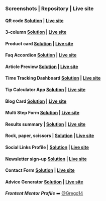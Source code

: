 ### Screenshots | Repository | Live site

#### QR code [**Solution**](https://github.com/Grego14/FrontendMentor_Challenges/tree/main/challenges/qr-code-component) | [**Live site**](https://grego14.github.io/FrontendMentor_Challenges/challenges/qr-code-component/)

#### 3-column [**Solution**](https://github.com/Grego14/FrontendMentor_Challenges/tree/main/challenges/3-column-preview-card-component) | [**Live site**](https://grego14.github.io/FrontendMentor_Challenges/challenges/3-column-preview-card-component/)

#### Product card [**Solution**](https://github.com/Grego14/FrontendMentor_Challenges/tree/main/challenges/product-preview-card-component) | [**Live site**](https://grego14.github.io/FrontendMentor_Challenges/challenges/product-preview-card-component/)

#### Faq Accordion [**Solution**](https://github.com/Grego14/FrontendMentor_Challenges/tree/main/challenges/faq-accordion-main) | [**Live site**](https://grego14.github.io/FrontendMentor_Challenges/challenges/faq-accordion-main/)

#### Article Preview [**Solution**](https://github.com/Grego14/FrontendMentor_Challenges/tree/main/challenges/javascript-fundamentals/article-preview-component-master) | [**Live site**](https://grego14.github.io/FrontendMentor_Challenges/challenges/javascript-fundamentals/article-preview-component-master/)

#### Time Tracking Dashboard [**Solution**](https://github.com/Grego14/FrontendMentor_Challenges/tree/main/challenges/javascript-fundamentals/time-tracking-dashboard-main) | [**Live site**](https://grego14.github.io/FrontendMentor_Challenges/challenges/javascript-fundamentals/time-tracking-dashboard-main/)

#### Tip Calculator App [**Solution**](https://github.com/Grego14/FrontendMentor_Challenges/tree/main/challenges/javascript-fundamentals/tip-calculator-app-main) | [**Live site**](https://grego14.github.io/FrontendMentor_Challenges/challenges/javascript-fundamentals/tip-calculator-app-main/)

#### Blog Card [**Solution**](https://github.com/Grego14/FrontendMentor_Challenges/tree/main/challenges/blog-preview-card-main) | [**Live site**](https://grego14.github.io/FrontendMentor_Challenges/challenges/blog-preview-card-main/)

#### Multi Step Form [**Solution**](https://github.com/Grego14/FrontendMentor_Challenges/tree/main/challenges/multi-step-form-main) | [**Live site**](https://grego14.github.io/FrontendMentor_Challenges/challenges/multi-step-form-main/)

#### Results summary **|** [**Solution**](https://github.com/Grego14/FrontendMentor_Challenges/tree/main/challenges/results-summary-component-main) **|** [**Live site**](https://grego14.github.io/FrontendMentor_Challenges/challenges/results-summary-component-main/)

#### Rock, paper, scissors **|** [**Solution**](https://github.com/Grego14/FrontendMentor_Challenges/tree/main/challenges/rock-paper-scissors-master) **|** [**Live site**](https://grego14.github.io/FrontendMentor_Challenges/challenges/rock-paper-scissors-master/)

#### Social Links Profile **|** [**Solution**](https://github.com/Grego14/FrontendMentor_Challenges/tree/main/challenges/social-links-profile-main) **|** [**Live site**](https://grego14.github.io/FrontendMentor_Challenges/challenges/social-links-profile-main/)

#### Newsletter sign-up [**Solution**](https://github.com/Grego14/FrontendMentor_Challenges/tree/main/challenges/javascript-fundamentals/newsletter-sign-up-with-success-message-main) | [**Live site**](https://grego14.github.io/FrontendMentor_Challenges/challenges/javascript-fundamentals/newsletter-sign-up-with-success-message-main/)

#### Contact Form [**Solution**](https://github.com/Grego14/FrontendMentor_Challenges/tree/main/challenges/contact-form-main) | [**Live site**](https://grego14.github.io/FrontendMentor_Challenges/challenges/contact-form-main/)

#### Advice Generator [**Solution**](https://github.com/Grego14/FrontendMentor_Challenges/tree/main/challenges/advice-generator-app-main) | [**Live site**](https://grego14.github.io/FrontendMentor_Challenges/challenges/advice-generator-app-main/)

***Frontent Mentor Profile*** ➡️ [@Grego14](https://www.frontendmentor.io/profile/Grego14)
